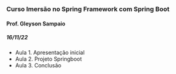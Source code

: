 ### Curso Imersão no Spring Framework com Spring Boot

#### Prof. Gleyson Sampaio

##### 16/11/22

- Aula 1. Apresentação inicial
- Aula 2. Projeto Springboot
- Aula 3. Conclusão

